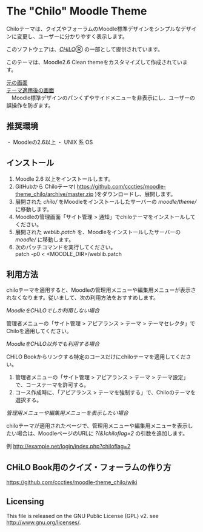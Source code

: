 # The "Chilo" Moodle Theme

Chiloテーマは、クイズやフォーラムのMoodle標準デザインをシンプルなデザインに変更し、ユーザーに分かりやすく表示します。

このソフトウェアは、[_CHiLO_](http://www.cccties.org/activities/chilo/)Ⓡ の一部として提供されています。

このテーマは、Moodle2.6 Clean themeをカスタマイズして作成されています。

[元の画面](image1.png)  
[テーマ適用後の画面](image2.png)  
　Moodle標準デザインのパンくずやサイドメニューを非表示にし、ユーザーの誤操作を防ぎます。


## 推奨環境

・ Moodleの2.6以上
・ UNIX 系 OS  


## インストール

1. Moodle 2.6 以上をインストールします。
2. GitHubから Chiloテーマ( https://github.com/cccties/moodle-theme_chilo/archive/master.zip
)をダウンロードし、展開します。
3. 展開された _chilo/_ をMoodleをインストールしたサーバーの _moodle/theme/_ に移動します。
4. Moodleの管理画面「サイト管理 > 通知」でchiloテーマをインストールしてください。
5. 展開された _weblib.patch_ を、Moodleをインストールしたサーバーの _moodle/_ に移動します。
6. 次のパッチコマンドを実行してください。  
patch -p0 < <MOODLE_DIR>/weblib.patch

## 利用方法

chiloテーマを適用すると、Moodleの管理用メニューや編集用メニューが表示されなくなります。従いまして、次の利用方法をおすすめします。

*MoodleをCHiLOでしか利用しない場合*

管理者メニューの「サイト管理 > アピアランス > テーマ > テーマセレクタ」でChiloを適用してください。

*MoodleをCHiLO以外でも利用する場合*

CHiLO Bookからリンクする特定のコースだけにchiloテーマを適用してください。

1. 管理者メニューの「サイト管理 > アピアランス > テーマ > テーマ設定」で、コーステーマを許可する。
2. コース作成時に、「アピアランス > テーマを強制する」で、Chiloのテーマを選択する。

*管理用メニューや編集用メニューを表示したい場合*

chiloテーマが適用されたページで、管理用メニューや編集用メニューを表示したい場合は、MoodleページのURLに _?(&)chiloflag=2_ の引数を追加します。

例  http://example.net/login/index.php?chiloflag=2

## CHiLO Book用のクイズ・フォーラムの作り方
https://github.com/cccties/moodle-theme_chilo/wiki
    
## Licensing

This file is released on the GNU Public License (GPL) v2. see <http://www.gnu.org/licenses/>.






